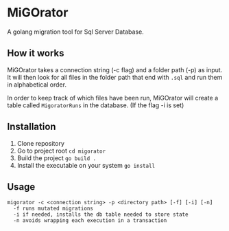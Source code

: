 # MiGOrator

A golang migration tool for Sql Server Database.

## How it works

MiGOrator takes a connection string (-c flag) and a folder path (-p) as input.
It will then look for all files in the folder path that end with `.sql` and run them in alphabetical order.

In order to keep track of which files have been run, MiGOrator will create a table called `MigoratorRuns` in the database. (If the flag -i is set)

## Installation

1. Clone repository
2. Go to project root `cd migorator`
3. Build the project `go build .`
4. Install the executable on your system `go install`

## Usage

```
migorator -c <connection string> -p <directory path> [-f] [-i] [-n]
  -f runs mutated migrations
  -i if needed, installs the db table needed to store state
  -n avoids wrapping each execution in a transaction
```

